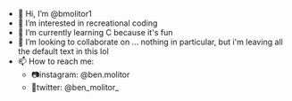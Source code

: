 - 👋 Hi, I’m @bmolitor1
- 👀 I’m interested in recreational coding
- 🌱 I’m currently learning C because it's fun
- 💞️ I’m looking to collaborate on ... nothing in particular, but i'm leaving all the default text in this lol
- 📫 How to reach me:
  - 📷instagram: @ben.molitor
  - 🦜twitter: @ben_molitor_

<!---
bmolitor1/bmolitor1 is a ✨ special ✨ repository because its `README.md` (this file) appears on your GitHub profile.
You can click the Preview link to take a look at your changes.
--->
